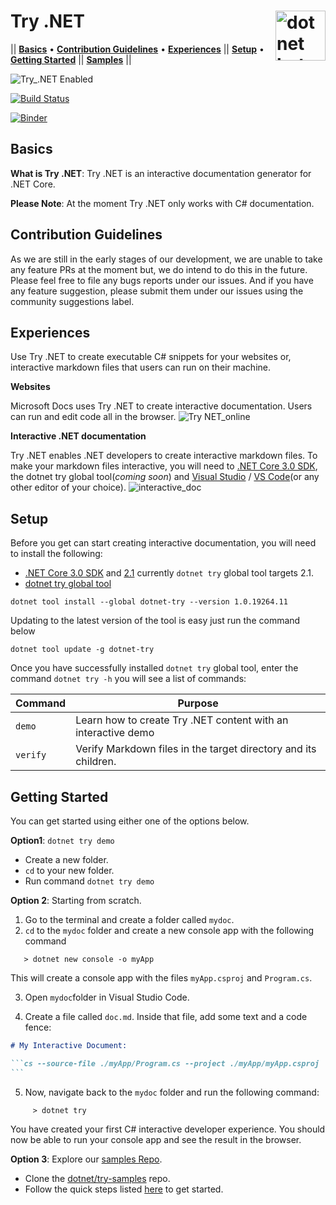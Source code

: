 # Try .NET <img src ="https://user-images.githubusercontent.com/2546640/56708992-deee8780-66ec-11e9-9991-eb85abb1d10a.png" width="80px" alt="dotnet bot in space" align ="right">
|| [**Basics**](#basics) • [**Contribution Guidelines**](#contribution) • [**Experiences**](#experiences) || [**Setup**](#setup) • [**Getting Started**](#getting-started) || [**Samples**](https://github.com/dotnet/try-samples) ||

![Try_.NET Enabled](https://img.shields.io/badge/Try_.NET-Enabled-501078.svg)

[![Build Status](https://dev.azure.com/dnceng/public/_apis/build/status/dotnet/try/try-ci?branchName=master)](https://dev.azure.com/dnceng/public/_build/latest?definitionId=495&branchName=master)

[![Binder](https://mybinder.org/badge_logo.svg)](https://mybinder.org/v2/gh/dotnet/try/master)

## Basics
**What is Try .NET**: Try .NET is an interactive documentation generator for .NET Core.

**Please Note**: At the moment Try .NET only works with C# documentation. 

## Contribution Guidelines
As we are still in the early stages of our development, we are unable to take any feature PRs at the moment but, we do intend to do this in the future.
Please feel free to file any bugs reports under our issues. And if you have any feature suggestion, please submit them under our issues using the community suggestions label.

## Experiences 
 Use Try .NET to create executable C# snippets for your websites or,  interactive markdown files that users can run on their machine. 

**Websites** 

Microsoft Docs uses Try .NET to create interactive documentation. Users can run and edit code all in the browser.
![Try NET_online](https://user-images.githubusercontent.com/2546640/57144765-c850cc00-6d8f-11e9-982d-50d2b6dc3591.gif)

**Interactive .NET documentation**

Try .NET enables .NET developers to create interactive markdown files.
To make your markdown files interactive, you will need to [.NET Core 3.0 SDK](https://dotnet.microsoft.com/download/dotnet-core/3.0), the dotnet try global tool(*coming soon*) and [Visual Studio](https://visualstudio.microsoft.com/) / [VS Code](https://code.visualstudio.com/)(or any other editor of your choice). 
![interactive_doc](https://user-images.githubusercontent.com/2546640/57158389-47a2c780-6db1-11e9-96ad-8c6e9ab52853.png)

## Setup
Before you get can start creating interactive documentation, you will need to install the following: 
- [.NET Core 3.0 SDK](https://dotnet.microsoft.com/download/dotnet-core/3.0) and [2.1](https://dotnet.microsoft.com/download/dotnet-core/2.1) currently `dotnet try` global tool targets 2.1.
- [dotnet try global tool](https://www.nuget.org/packages/dotnet-try/)

`dotnet tool install --global dotnet-try --version 1.0.19264.11`

Updating to the latest version of the tool is easy just run the command below 

`dotnet tool update -g dotnet-try`

Once you have successfully installed `dotnet try` global tool, enter the command `dotnet try -h` you will see a list of commands:

| Command        | Purpose                                |
|----------------|----------------------------------------|
| `demo`         | Learn how to create Try .NET content with an interactive demo |
| `verify`       | Verify Markdown files in the target directory and its children.            |
## Getting Started

You can get started using either one of the options below. 

**Option1**: `dotnet try demo` 
- Create a new folder.
- `cd` to your new folder.
- Run command `dotnet try demo` 

**Option 2**: Starting from scratch.
1. Go to the terminal and create a folder called `mydoc`.
2. `cd` to the `mydoc` folder and create a new console app with the following command
 ```console
    > dotnet new console -o myApp
```
This will create a console app with the files `myApp.csproj` and `Program.cs`.

3. Open `mydoc`folder in Visual Studio Code. 

4. Create a file called `doc.md`. Inside that file, add some text and a code fence:

````markdown
# My Interactive Document:

```cs --source-file ./myApp/Program.cs --project ./myApp/myApp.csproj
```
````
5. Now, navigate back to the `mydoc` folder and run the following command:
```console
     > dotnet try
```
You have created your first C# interactive developer experience. You should now be able to run your console app and see the result in the browser. 

**Option 3**: Explore our [samples Repo](https://github.com/dotnet/try-samples). 
- Clone the [dotnet/try-samples](https://github.com/dotnet/try-samples) repo.
- Follow the quick steps listed [here](https://github.com/dotnet/try-samples#basics) to get started.
